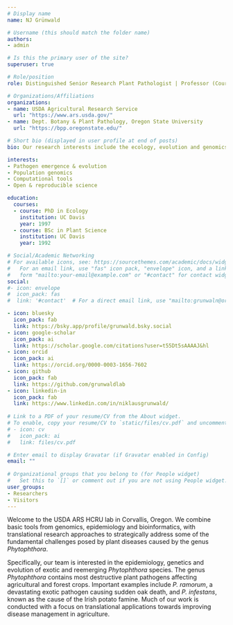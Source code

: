```yaml
---
# Display name
name: NJ Grünwald

# Username (this should match the folder name)
authors:
- admin

# Is this the primary user of the site?
superuser: true

# Role/position
role: Distinguished Senior Research Plant Pathologist | Professor (Courtesy)

# Organizations/Affiliations
organizations:
- name: USDA Agricultural Research Service
  url: "https://www.ars.usda.gov/"
- name: Dept. Botany & Plant Pathology, Oregon State University
  url: "https://bpp.oregonstate.edu/"

# Short bio (displayed in user profile at end of posts)
bio: Our research interests include the ecology, evolution and genomics of emerging plant pathogens.

interests:
- Pathogen emergence & evolution
- Population genomics
- Computational tools
- Open & reproducible science

education:
  courses:
  - course: PhD in Ecology
    institution: UC Davis
    year: 1997
  - course: BSc in Plant Science
    institution: UC Davis
    year: 1992

# Social/Academic Networking
# For available icons, see: https://sourcethemes.com/academic/docs/widgets/#icons
#   For an email link, use "fas" icon pack, "envelope" icon, and a link in the
#   form "mailto:your-email@example.com" or "#contact" for contact widget.
social:
#- icon: envelope
#  icon_pack: fas
#  link: '#contact'  # For a direct email link, use "mailto:grunwaln@oregonstate.edu".

- icon: bluesky
  icon_pack: fab
  link: https://bsky.app/profile/grunwald.bsky.social
- icon: google-scholar
  icon_pack: ai
  link: https://scholar.google.com/citations?user=t55Dt5sAAAAJ&hl
- icon: orcid
  icon_pack: ai
  link: https://orcid.org/0000-0003-1656-7602
- icon: github
  icon_pack: fab
  link: https://github.com/grunwaldlab
- icon: linkedin-in
  icon_pack: fab
  link: https://www.linkedin.com/in/niklausgrunwald/ 
  
# Link to a PDF of your resume/CV from the About widget.
# To enable, copy your resume/CV to `static/files/cv.pdf` and uncomment the lines below.  
# - icon: cv
#   icon_pack: ai
#   link: files/cv.pdf

# Enter email to display Gravatar (if Gravatar enabled in Config)
email: ""
  
# Organizational groups that you belong to (for People widget)
#   Set this to `[]` or comment out if you are not using People widget.  
user_groups:
- Researchers
- Visitors
---
```


Welcome to the USDA ARS HCRU lab in Corvallis, Oregon. We combine basic tools from genomics, epidemiology and bioinformatics, with translational research approaches to strategically address some of the fundamental challenges posed by plant diseases caused by the genus _Phytophthora_.

Specifically, our team is interested in the epidemiology, genetics and evolution of exotic and reemerging _Phytophthora_ species. The genus _Phytophthora_ contains most destructive plant pathogens affecting agricultural and forest crops. Important examples include _P. ramorum_, a devastating exotic pathogen causing sudden oak death, and _P. infestans_, known as the cause of the Irish potato famine. Much of our work is conducted with a focus on translational applications towards improving disease management in agriculture.
